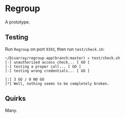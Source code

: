 Regroup
=======

A prototype. 

Testing
-------

Run `Regroup` on port `9393`, then run `test/check.sh`:

    ~/Disarray/regroup-app(branch:master) » test/check.sh                                                                            
    [-] unauthorized access check... [ GO ]
    [-] testing a proper call... [ GO ]
    [-] testing wrong credentials... [ GO ]

    [:] 3 GO / 0 NO GO
    [*] Well, nothing seems to be completely broken.
    
Quirks
------

Many.
